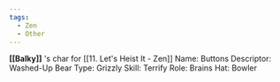 ```yaml
---
tags:
  - Zen
  - Other
---
```

**[[Balky]]** 's char for [[11. Let's Heist It - Zen]]
Name: Buttons
Descriptor: Washed-Up 
Bear Type: Grizzly 
Skill: Terrify 
Role: Brains 
Hat: Bowler
